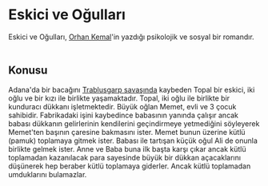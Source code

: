 # Eskici ve Oğulları<br/>

Eskici ve Oğulları, [Orhan Kemal](https://tr.wikipedia.org/wiki/Orhan_Kemal)'in yazdığı psikolojik ve sosyal bir romandır. 
<br/><br/>

## Konusu

Adana'da bir bacağını [Trablusgarp savaşında](https://tr.wikipedia.org/wiki/Trablusgarp_Sava%C5%9F%C4%B1) kaybeden Topal bir eskici, iki oğlu ve bir kızı ile birlikte yaşamaktadır. Topal, iki oğlu ile birlikte bir kunduracı dükkanı işletmektedir. Büyük oğlan Memet, evli ve 3 çocuk sahibidir. Fabrikadaki işini kaybedince babasının yanında çalışır ancak babası dükkanın gelirlerinin kendilerini geçindirmeye yetmediğini söyleyerek Memet'ten başının çaresine bakmasını ister. Memet bunun üzerine kütlü (pamuk) toplamaya gitmek ister. Babası ile tartışan küçük oğul Ali de onunla birlikte gelmek ister. Anne ve Baba buna ilk başta karşı çıkar ancak kütlü toplamadan kazanılacak para sayesinde büyük bir dükkan açacaklarını düşünerek hep beraber kütlü toplamaya giderler. Ancak kütlü toplamadan umduklarını bulamazlar. 